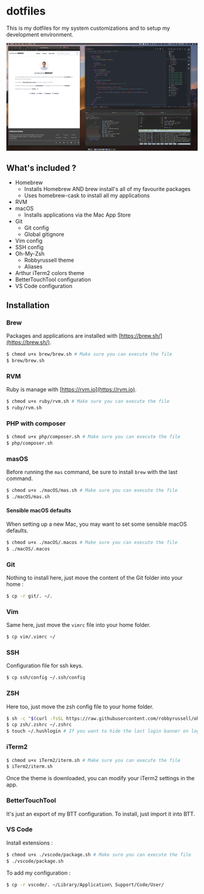 # dotfiles

This is my dotfiles for my system customizations and to setup my development environment.

![Screenshot](https://raw.githubusercontent.com/guillaumebriday/dotfiles/master/screenshot.png)

## What's included ?

+ Homebrew
  + Installs Homebrew AND brew install's all of my favourite packages
  + Uses homebrew-cask to install all my applications
+ RVM
+ macOS
  + Installs applications via the Mac App Store
+ Git
  + Git config
  + Global gitignore
+ Vim config
+ SSH config
+ Oh-My-Zsh
  + Robbyrussell theme
  + Aliases
+ Arthur iTerm2 colors theme
+ BetterTouchTool configuration
+ VS Code configuration

## Installation

### Brew

Packages and applications are installed with [https://brew.sh/](https://brew.sh/).

```bash
$ chmod u+x brew/brew.sh # Make sure you can execute the file
$ brew/brew.sh
```

### RVM

Ruby is manage with [https://rvm.io](https://rvm.io).

```bash
$ chmod u+x ruby/rvm.sh # Make sure you can execute the file
$ ruby/rvm.sh
```

### PHP with composer

```bash
$ chmod u+x php/composer.sh # Make sure you can execute the file
$ php/composer.sh
```

### masOS

Before running the ```mas``` command, be sure to install ```brew``` with the last command.

```bash
$ chmod u+x ./macOS/mas.sh # Make sure you can execute the file
$ ./macOS/mas.sh
```

#### Sensible macOS defaults

When setting up a new Mac, you may want to set some sensible macOS defaults.

```bash
$ chmod u+x ./macOS/.macos # Make sure you can execute the file
$ ./macOS/.macos
```

### Git

Nothing to install here, just move the content of the Git folder into your home :

```bash
$ cp -r git/. ~/.
```

### Vim

Same here, just move the ```vimrc``` file into your home folder.

```bash
$ cp vim/.vimrc ~/
```

### SSH

Configuration file for ssh keys.

```bash
$ cp ssh/config ~/.ssh/config
```

### ZSH

Here too, just move the zsh config file to your home folder.

```bash
$ sh -c "$(curl -fsSL https://raw.githubusercontent.com/robbyrussell/oh-my-zsh/master/tools/install.sh)" # install oh-my-zsh
$ cp zsh/.zshrc ~/.zshrc
$ touch ~/.hushlogin # If you want to hide the last login banner on logging
```

### iTerm2

```bash
$ chmod u+x iTerm2/iterm.sh # Make sure you can execute the file
$ iTerm2/iterm.sh
```

Once the theme is downloaded, you can modify your iTerm2 settings in the app.

### BetterTouchTool

It's just an export of my BTT configuration. To install, just import it into BTT.

### VS Code

Install extensions :
```bash
$ chmod u+x ./vscode/package.sh # Make sure you can execute the file
$ ./vscode/package.sh
```

To add my configuration :
```bash
$ cp -r vscode/. ~/Library/Application\ Support/Code/User/
```
